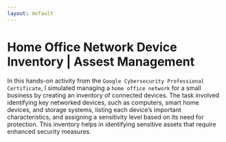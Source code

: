 ```yaml
---
layout: default
---
```


# Home Office Network Device Inventory | Assest Management

In this hands-on activity from the `Google Cybersecurity Professional Certificate`, I simulated managing a `home office network` for a small business by creating an inventory of connected devices. The task involved identifying key networked devices, such as computers, smart home devices, and storage systems, listing each device’s important characteristics, and assigning a sensitivity level based on its need for protection. This inventory helps in identifying sensitive assets that require enhanced security measures.
